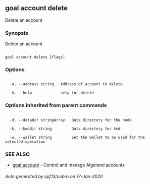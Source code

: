 ## goal account delete



Delete an account



### Synopsis



Delete an account



```

goal account delete [flags]

```



### Options



```

  -a, --address string   Address of account to delete

  -h, --help             help for delete

```



### Options inherited from parent commands



```

  -d, --datadir stringArray   Data directory for the node

  -k, --kmddir string         Data directory for kmd

  -w, --wallet string         Set the wallet to be used for the selected operation

```



### SEE ALSO



* [goal account](../account/)	 - Control and manage Algorand accounts


###### Auto generated by spf13/cobra on 17-Jan-2020

